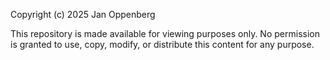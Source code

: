 Copyright (c) 2025 Jan Oppenberg

This repository is made available for viewing purposes only.
No permission is granted to use, copy, modify, or distribute 
this content for any purpose.

